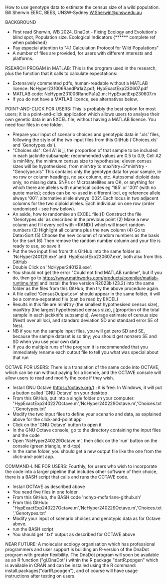 How to use genotype data to estimate the census size of a wild population.  Bill Sherwin EERC, BEES, UNSW-Sydney   W.Sherwin@unsw.edu.au

BACKGROUND
- First read Sherwin, WB 2024. DnaDot - Fixing Ecology and Evolution's blind spot, Population size. Ecological Indicators {****** complete ref when published}
- Pay especial attention to "4.1 Calculation Protocol for Wild Populations"
- A number of files are provided, for users with different interests and platforms.  

RSEARCH PROGAM in MATLAB: This is the program used in the research, plus the function that it calls to calculate expectations:
- Extensively commented pdfs, human-readable without a MATLAB licence: NcHyper231006RandPa1a2.pdf; HypExactExp230607.pdf  
- MATLAB code: NcHyper231006RandPa1a2.m; HypExactExp230607.m    
- If you do not have a MATLAB licence, see alternatives below.

POINT-AND-CLICK FOR USERS: This is probably the best option for most users; it is a point-and-click application which allows users to analyse their own genetic data in an EXCEL file, without having a MATLAB licence. You need four files in one folder. 
- Prepare your input of scenario choices and genotypic data in '.xls' files, following the style of the two input files from this GitHub ('Choices.xls' and 'Genotypes.xls').  
- "Choices.xls": Cell A1 is jj, the proportion of that sample to be included in each jacknife subsample; recommended values are 0.5 to 0.9; Cell A2 is minNtry, the minimum census size to hypothesise; eleven census sizes will be hypothesised, from minNtry to maxNtry=3*minNtry
-"Genotype.xls"  This contains only the genotype data for your sample, ie no row or column headings, no sex column, etc. Autosomal diploid data only, no missing data.  SNPs or Microsatellites are OK, or anything for which there are alleles with numerical codes eg '185' or '001' (with no quote marks); codes can be re-used in different loci, eg reference allele always '001', alternative allele always '002'. Each locus in two adjacent columns for the two diploid alleles.  Each individual on one row (order randomised - see how below). 
- An aside, how to randomise an EXCEL file:(1) Construct the file 'Genotypes.xls' as described in the previous point (2) Make a new column and fill every cell with     =RAND()      which will insert random numbers (3) Highlight all columns plus the new column (4) Go to Data>Sort (5) Choose the new column of random numbers as the basis for the sort (6) Then remove the random number column and your file is ready to use, so save it
- Put the two input files from this GitHub into the same folder as 'NcHyper240129.exe' and 'HypExactExp230607.exe', both also from this GitHub
- Double Click on 'NcHyper240129.exe'. 
- You should not get the error "Could not find MATLAB runtime", but if you do, then go to https://www.mathworks.com/products/compiler/matlab-runtime.html   and install the free version R2023b (23.2) into the same folder as the files from this GitHub; then try the above procedure again.
- A file called 'CensusOutput.csv' should appear in the same folder, it will be a comma-separated file (can be read by EXCEL)
- Results in this file are minNtry (the smallest hypothesised census size), maxNtry (the largest hypothesised census size), jj(proprtion of the total sample in each jackknife subsample), Average estimate of census size (Nest) over all loci, and standard deviation SD and standard error SE of Nest.
- NB if you run the sample input files, you will get zero SD and SE, because the sample dataset is so tiny; you should get nonzero SE and SD when you use your own data
- If you do multiple runs of the program it is recommended that you immediately rename each output file to tell you what was special about that run

OCTAVE FOR USERS: There is a translation of the same code into OCTAVE, which can be run without paying for a licence, and the OCTAVE console will allow users to read and modify the code if they wish.  
- Install GNU Octave (https://octave.org/) ; it is free.  In Windows, it will put a button called 'GNU Octave' on your desktop
- From this GitHub, put into a single folder on your computer: "HypExactExp240227Octave.m','NcHyper240229Octave.m','Choices.txt','Genotypes.txt'
- Modify the two input files to define your scenario and data, as explained above for the click-and-point app  
- Click on the 'GNU Octave' button to open it
- In the GNU Octave console, go to the directory containing the input files and the code
- Open 'NcHyper240229Octave.m', then click on the 'run' button on the console (green triangle, mid-top)
- In the same folder, you should get a new output file like the one from the click-and-point app.

COMMAND-LINE FOR USERS: Fourthly, for users who wish to incorporate the code into a larger pipeline that includes other software of their choice, there is a BASH script that calls and runs the OCTAVE code. 
- Install OCTAVE as described above
- You need five files in one folder. 
- From this GitHub, the BASH code 'nchyp-mcfarlane-github.sh'
- From this GitHub: "HypExactExp240227Octave.m','NcHyper240229Octave.m','Choices.txt','Genotypes.txt'
- Modify your input of scenario choices and genotypic data as for Octave above.  
- run the BASH script
- You should get '.txt' output as described for OCTAVE above

NEAR FUTURE: A molecular ecology organisation which has professional programmers and user support is building an R-version of the DnaDot program with greater flexibility.  The DnaDot program will soon be available as an R function ("gl.DnaDot") within the R package "dartR.popgen" which is available in CRAN and can be installed using the R command: install.packages("dartR.popgen"), and of course will have usage instructions after testing on users.
